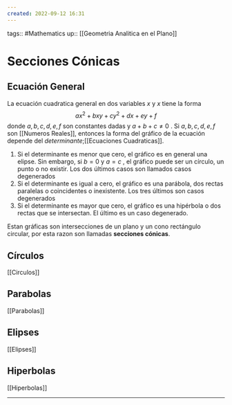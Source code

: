 ```yaml
---
created: 2022-09-12 16:31
---
```

tags:: #Mathematics 
up:: [[Geometria Analitica en el Plano]]
# Secciones Cónicas
## Ecuación General
La ecuación cuadratica general en dos variables $x$ y $x$ tiene la forma $$ax^2 + bxy + cy^2 + dx + ey + f$$
donde $a, b, c, d, e, f$ son constantes dadas y $a + b + c \neq 0$ . Si $a, b, c, d, e, f$ son [[Numeros Reales]], entonces la forma del gráfico de la ecuación depende del *determinante*;[[Ecuaciones Cuadraticas]].

1. Si el determinante es menor que cero, el gráfico es en general una elipse. Sin embargo, si $b = 0$ y $a = c$ , el gráfico puede ser un círculo, un punto o no existir. Los dos últimos casos son llamados casos degenerados
2. Si el determinante es igual a cero, el gráfico es una parábola, dos rectas paralelas o coincidentes o inexistente. Los tres últimos son casos degenerados
3. Si el determinante es mayor que cero, el gráfico es una hipérbola o dos rectas que se intersectan. El último es un caso degenerado.

Estan gráficas son intersecciones de un plano y un cono rectángulo circular, por esta razon son llamadas **secciones cónicas**.

## Círculos
[[Circulos]]

## Parabolas
[[Parabolas]]

## Elipses
[[Elipses]]

## Hiperbolas
[[Hiperbolas]]
___
